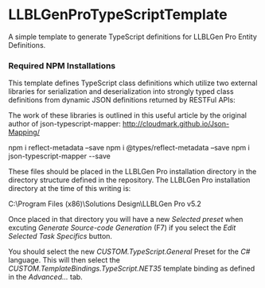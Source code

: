 
# LLBLGenProTypeScriptTemplate
A simple template to generate TypeScript definitions for LLBLGen Pro Entity Definitions.

### Required NPM Installations

This template defines TypeScript class definitions which utilize two external libraries for serialization and deserialization into  strongly typed class definitions from dynamic JSON definitions returned by RESTFul APIs:

The work of these libraries is outlined in this useful article by the original author of json-typescript-mapper:
http://cloudmark.github.io/Json-Mapping/

  npm i reflect-metadata –save
  npm i @types/reflect-metadata –save
  npm i json-typescript-mapper --save

These files should be placed in the LLBLGen Pro installation directory in the directory structure defined in the repository. The LLBLGen Pro installation directory at the time of this writing is:

  C:\Program Files (x86)\Solutions Design\LLBLGen Pro v5.2
  
Once placed in that directory you will have a new *Selected preset* when excuting *Generate Source-code Generation* (F7) if you select the *Edit Selected Task Specifics* button.

You should select the new *CUSTOM.TypeScript.General* Preset for the *C#* language. This will then select the *CUSTOM.TemplateBindings.TypeScript.NET35* template binding as defined in the *Advanced...* tab.
